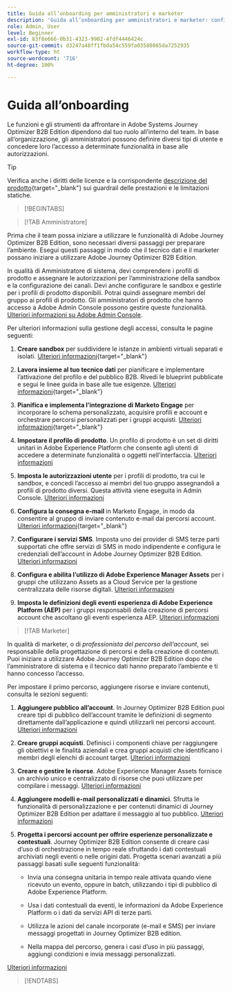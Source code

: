 ```yaml
---
title: Guida all’onboarding per amministratori e marketer
description: 'Guida all’onboarding per amministratori e marketer: configura sandbox e canali, crea gruppi acquisti e progetta percorsi di account in Journey Optimizer B2B Edition.'
role: Admin, User
level: Beginner
exl-id: 83f8e666-0b31-4323-9902-4fdf4446424c
source-git-commit: d3247a48ff1fbda54c559fa03580865da7252935
workflow-type: ht
source-wordcount: '716'
ht-degree: 100%

---
```


# Guida all’onboarding

Le funzioni e gli strumenti da affrontare in Adobe Systems Journey Optimizer B2B Edition dipendono dal tuo ruolo all’interno del team. In base all’organizzazione, gli amministratori possono definire diversi tipi di utente e concedere loro l’accesso a determinate funzionalità in base alle autorizzazioni.

>[!TIP]
>
>Verifica anche i diritti delle licenze e la corrispondente [descrizione del prodotto](https://helpx.adobe.com/it/legal/product-descriptions/adobe-journey-optimizer-b2b.html){target="_blank"} sui guardrail delle prestazioni e le limitazioni statiche.

>[!BEGINTABS]

>[!TAB Amministratore]

Prima che il team possa iniziare a utilizzare le funzionalità di Adobe Journey Optimizer B2B Edition, sono necessari diversi passaggi per preparare l’ambiente. Esegui questi passaggi in modo che il tecnico dati e il marketer possano iniziare a utilizzare Adobe Journey Optimizer B2B Edition.

In qualità di Amministratore di sistema, devi comprendere i profili di prodotto e assegnare le autorizzazioni per l’amministrazione della sandbox e la configurazione dei canali. Devi anche configurare le sandbox e gestirle per i profili di prodotto disponibili. Potrai quindi assegnare membri del gruppo ai profili di prodotto. Gli amministratori di prodotto che hanno accesso a Adobe Admin Console possono gestire queste funzionalità. [Ulteriori informazioni su Adobe Admin Console](https://helpx.adobe.com/it/enterprise/using/admin-console.html).

Per ulteriori informazioni sulla gestione degli accessi, consulta le pagine seguenti:

1. **Creare sandbox** per suddividere le istanze in ambienti virtuali separati e isolati. [Ulteriori informazioni](https://experienceleague.adobe.com/it/docs/experience-platform/sandbox/home#understanding-sandboxes){target="_blank"}

1. **Lavora insieme al tuo tecnico dati** per pianificare e implementare l’attivazione del profilo e del pubblico B2B. Rivedi le blueprint pubblicate e segui le linee guida in base alle tue esigenze. [Ulteriori informazioni](https://experienceleague.adobe.com/it/docs/blueprints-learn/architecture/b2b-activation/overview){target="_blank"}

1. **Pianifica e implementa l’integrazione di Marketo Engage** per incorporare lo schema personalizzato, acquisire profili e account e orchestrare percorsi personalizzati per i gruppi acquisti. [Ulteriori informazioni](https://experienceleague.adobe.com/it/docs/blueprints-learn/architecture/b2b-activation/b2b-journeys-with-marketo){target="_blank"}

1. **Impostare il profilo di prodotto**. Un profilo di prodotto è un set di diritti unitari in Adobe Experience Platform che consente agli utenti di accedere a determinate funzionalità o oggetti nell’interfaccia. [Ulteriori informazioni](../admin/user-management.md#create-the-marketo-engage-product-profile)

1. **Imposta le autorizzazioni utente** per i profili di prodotto, tra cui le sandbox, e concedi l’accesso ai membri del tuo gruppo assegnandoli a profili di prodotto diversi. Questa attività viene eseguita in Admin Console. [Ulteriori informazioni](../admin/user-management.md#create-a-user-group)

1. **Configura la consegna e-mail** in Marketo Engage, in modo da consentire al gruppo di inviare contenuto e-mail dai percorsi account. [Ulteriori informazioni](https://experienceleague.adobe.com/it/docs/marketo/using/getting-started/initial-setup/setup-steps#ensure-email-deliverability){target="_blank"}

1. **Configurare i servizi SMS**. Imposta uno dei provider di SMS terze parti supportati che offre servizi di SMS in modo indipendente e configura le credenziali dell’account in Adobe Journey Optimizer B2B Edition. [Ulteriori informazioni](../admin/configure-channels-sms.md)

1. **Configura e abilita l’utilizzo di Adobe Experience Manager Assets** per i gruppi che utilizzano Assets as a Cloud Service per la gestione centralizzata delle risorse digitali. [Ulteriori informazioni](../admin/configure-aem-repositories.md)

1. **Imposta le definizioni degli eventi esperienza di Adobe Experience Platform (AEP)** per i gruppi responsabili della creazione di percorsi account che ascoltano gli eventi esperienza AEP. [Ulteriori informazioni](../admin/configure-aep-events.md)

>[!TAB Marketer]

In qualità di marketer, o di _professionista del percorso dell’account_, sei responsabile della progettazione di percorsi e della creazione di contenuti. Puoi iniziare a utilizzare Adobe Journey Optimizer B2B Edition dopo che l’amministratore di sistema e il tecnico dati hanno preparato l’ambiente e ti hanno concesso l’accesso.

Per impostare il primo percorso, aggiungere risorse e inviare contenuti, consulta le sezioni seguenti:

1. **Aggiungere pubblico all’account**. In Journey Optimizer B2B Edition puoi creare tipi di pubblico dell’account tramite le definizioni di segmento direttamente dall’applicazione e quindi utilizzarli nei percorsi account. [Ulteriori informazioni](../audiences/account-audience-overview.md)

1. **Creare gruppi acquisti**. Definisci i componenti chiave per raggiungere gli obiettivi e le finalità aziendali e crea gruppi acquisti che identificano i membri degli elenchi di account target. [Ulteriori informazioni](../buying-groups/buying-groups-overview.md)

1. **Creare e gestire le risorse**. Adobe Experience Manager Assets fornisce un archivio unico e centralizzato di risorse che puoi utilizzare per compilare i messaggi. [Ulteriori informazioni](../content/assets-overview.md)

1. **Aggiungere modelli e-mail personalizzati e dinamici**. Sfrutta le funzionalità di personalizzazione e per contenuti dinamici di Journey Optimizer B2B Edition per adattare il messaggio al tuo pubblico. [Ulteriori informazioni](../content/email-templates.md)

1. **Progetta i percorsi account per offrire esperienze personalizzate e contestuali**. Journey Optimizer B2B Edition consente di creare casi d’uso di orchestrazione in tempo reale sfruttando i dati contestuali archiviati negli eventi o nelle origini dati. Progetta scenari avanzati a più passaggi basati sulle seguenti funzionalità:

   * Invia una consegna unitaria in tempo reale attivata quando viene ricevuto un evento, oppure in batch, utilizzando i tipi di pubblico di Adobe Experience Platform.

   * Usa i dati contestuali da eventi, le informazioni da Adobe Experience Platform o i dati da servizi API di terze parti.

   * Utilizza le azioni del canale incorporate (e-mail e SMS) per inviare messaggi progettati in Journey Optimizer B2B edition.

   * Nella mappa del percorso, genera i casi d’uso in più passaggi, aggiungi condizioni e invia messaggi personalizzati.

[Ulteriori informazioni](../journeys/journey-overview.md)

>[!ENDTABS]
